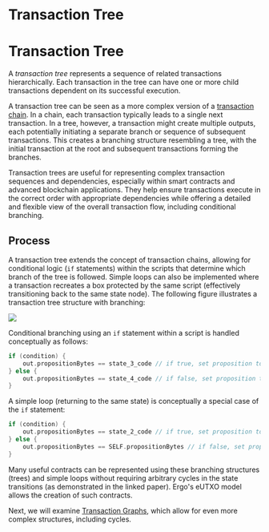 # Transaction Tree

# Transaction Tree

A *transaction tree* represents a sequence of related transactions hierarchically. Each transaction in the tree can have one or more child transactions dependent on its successful execution.

A transaction tree can be seen as a more complex version of a [transaction chain](tx-chains.md). In a chain, each transaction typically leads to a single next transaction. In a tree, however, a transaction might create multiple outputs, each potentially initiating a separate branch or sequence of subsequent transactions. This creates a branching structure resembling a tree, with the initial transaction at the root and subsequent transactions forming the branches.

Transaction trees are useful for representing complex transaction sequences and dependencies, especially within smart contracts and advanced blockchain applications. They help ensure transactions execute in the correct order with appropriate dependencies while offering a detailed and flexible view of the overall transaction flow, including conditional branching.

## Process

A transaction tree extends the concept of transaction chains, allowing for conditional logic (`if` statements) within the scripts that determine which branch of the tree is followed. Simple loops can also be implemented where a transaction recreates a box protected by the same script (effectively transitioning back to the same state node). The following figure illustrates a transaction tree structure with branching:

![](../../../assets/img/scs/tx-tree.png)

Conditional branching using an `if` statement within a script is handled conceptually as follows:

```scala
if (condition) {
    out.propositionBytes == state_3_code // if true, set proposition to state_3_code
} else {
    out.propositionBytes == state_4_code // if false, set proposition to state_4_code
}
```

A simple loop (returning to the same state) is conceptually a special case of the `if` statement:

```scala
if (condition) {
    out.propositionBytes == state_2_code // if true, set proposition to state_2_code
} else {
    out.propositionBytes == SELF.propositionBytes // if false, set proposition to SELF.propositionBytes
}
```

Many useful contracts can be represented using these branching structures (trees) and simple loops without requiring arbitrary cycles in the state transitions (as demonstrated in the linked paper). Ergo's eUTXO model allows the creation of such contracts.

Next, we will examine [Transaction Graphs](tx-graphs.md), which allow for even more complex structures, including cycles.
